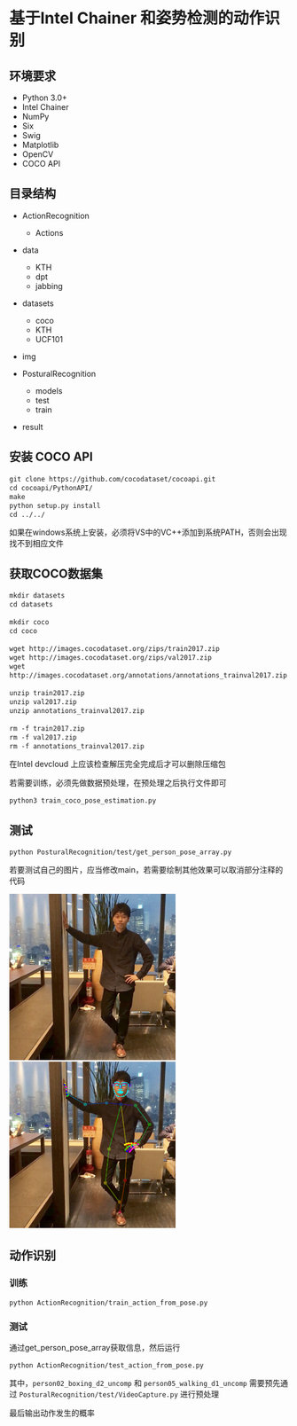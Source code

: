 # 基于Intel Chainer 和姿势检测的动作识别

## 环境要求

- Python 3.0+
- Intel Chainer
- NumPy
- Six
- Swig
- Matplotlib
- OpenCV
- COCO API
## 目录结构
- ActionRecognition
  - Actions

- data
  - KTH
  - dpt
  - jabbing

- datasets
  - coco
  - KTH
  - UCF101

- img

- PosturalRecognition
  - models
  - test
  - train

- result

## 安装 COCO API

```
git clone https://github.com/cocodataset/cocoapi.git
cd cocoapi/PythonAPI/
make
python setup.py install
cd ../../
```
如果在windows系统上安装，必须将VS中的VC++添加到系统PATH，否则会出现找不到相应文件
## 获取COCO数据集
```
mkdir datasets
cd datasets

mkdir coco
cd coco

wget http://images.cocodataset.org/zips/train2017.zip
wget http://images.cocodataset.org/zips/val2017.zip
wget http://images.cocodataset.org/annotations/annotations_trainval2017.zip

unzip train2017.zip
unzip val2017.zip
unzip annotations_trainval2017.zip

rm -f train2017.zip
rm -f val2017.zip
rm -f annotations_trainval2017.zip
```

在Intel devcloud 上应该检查解压完全完成后才可以删除压缩包

若需要训练，必须先做数据预处理，在预处理之后执行文件即可

```
python3 train_coco_pose_estimation.py
```

## 测试

```
python PosturalRecognition/test/get_person_pose_array.py
```

若要测试自己的图片，应当修改main，若需要绘制其他效果可以取消部分注释的代码

<img src="data/person.png" width="300" height="300">
&nbsp;
<img src="data/person_result.png" width="300" height="300">

## 动作识别

### 训练

```
python ActionRecognition/train_action_from_pose.py
```

### 测试

通过get_person_pose_array获取信息，然后运行

```
python ActionRecognition/test_action_from_pose.py
```

其中，`person02_boxing_d2_uncomp` 和 `person05_walking_d1_uncomp` 需要预先通过 `PosturalRecognition/test/VideoCapture.py` 进行预处理

最后输出动作发生的概率